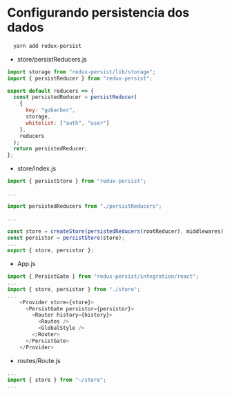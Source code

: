 # Configurando persistencia dos dados

```sh
  yarn add redux-persist
```

- store/persistReducers.js

```js
import storage from "redux-persist/lib/storage";
import { persistReducer } from "redux-persist";

export default reducers => {
  const persistedReducer = persistReducer(
    {
      key: "gobarber",
      storage,
      whitelist: ["auth", "user"]
    },
    reducers
  );
  return persistedReducer;
};
```

- store/index.js

```js
import { persistStore } from "redux-persist";

...

import persistedReducers from "./persistReducers";

...

const store = createStore(persistedReducers(rootReducer), middlewares);
const persistor = persistStore(store);
...
export { store, persistor };

```

- App.js

```js
import { PersistGate } from "redux-persist/integration/react";
...
import { store, persistor } from "./store";
...
    <Provider store={store}>
      <PersistGate persistor={persistor}>
        <Router history={history}>
          <Routes />
          <GlobalStyle />
        </Router>
      </PersistGate>
    </Provider>
```

- routes/Route.js

```js
...
import { store } from "~/store";
...
```

